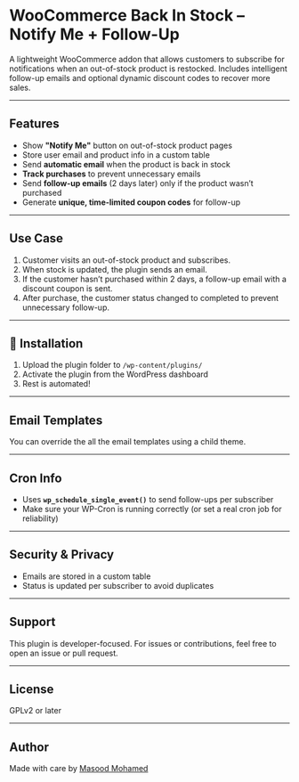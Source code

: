 # WooCommerce Back In Stock – Notify Me + Follow-Up

A lightweight WooCommerce addon that allows customers to subscribe for notifications when an out-of-stock product is restocked. Includes intelligent follow-up emails and optional dynamic discount codes to recover more sales.

---

## Features

- Show **"Notify Me"** button on out-of-stock product pages
- Store user email and product info in a custom table
- Send **automatic email** when the product is back in stock
- **Track purchases** to prevent unnecessary emails
- Send **follow-up emails** (2 days later) only if the product wasn’t purchased
- Generate **unique, time-limited coupon codes** for follow-up

---

## Use Case

1. Customer visits an out-of-stock product and subscribes.
2. When stock is updated, the plugin sends an email.
3. If the customer hasn’t purchased within 2 days, a follow-up email with a discount coupon is sent.
4. After purchase, the customer status changed to completed to prevent unnecessary follow-up.

---

## 🔧 Installation

1. Upload the plugin folder to `/wp-content/plugins/`
2. Activate the plugin from the WordPress dashboard
3. Rest is automated!

---

## Email Templates

You can override the all the email templates using a child theme.

---

## Cron Info

- Uses **`wp_schedule_single_event()`** to send follow-ups per subscriber
- Make sure your WP-Cron is running correctly (or set a real cron job for reliability)

---

## Security & Privacy

- Emails are stored in a custom table
- Status is updated per subscriber to avoid duplicates

---

## Support

This plugin is developer-focused. For issues or contributions, feel free to open an issue or pull request.

---

## License

GPLv2 or later

---

## Author

Made with care by [Masood Mohamed](https://github.com/masoodmohamed90/)
